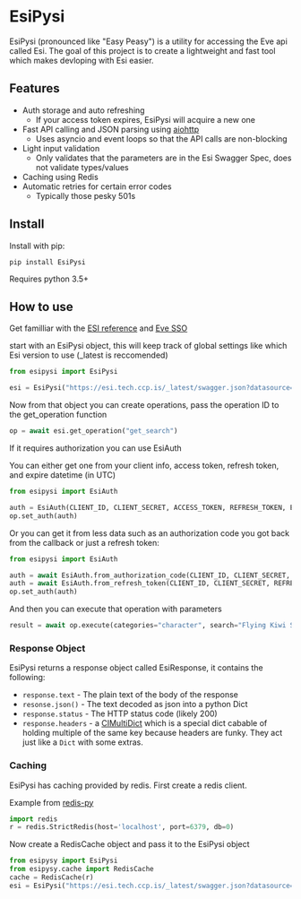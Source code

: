 # EsiPysi

EsiPysi (pronounced like "Easy Peasy") is a utility for accessing the Eve api called Esi.  The goal of this project is 
to create a lightweight and fast tool which makes devloping with Esi easier.

## Features

* Auth storage and auto refreshing
    * If your access token expires, EsiPysi will acquire a new one
* Fast API calling and JSON parsing using [aiohttp](https://aiohttp.readthedocs.io/en/stable/)
    * Uses asyncio and event loops so that the API calls are non-blocking
* Light input validation
    *  Only validates that the parameters are in the Esi Swagger Spec, does not validate types/values
* Caching using Redis
* Automatic retries for certain error codes
    * Typically those pesky 501s

## Install

Install with pip:

```
pip install EsiPysi
```

Requires python 3.5+

## How to use

Get familliar with the [ESI reference](https://esi.tech.ccp.is/latest/#/) and [Eve SSO](http://eveonline-third-party-documentation.readthedocs.io/en/latest/sso/authentication.html)

start with an EsiPysi object, this will keep track of global settings like which Esi version to use (_latest is reccomended)

```python
from esipysi import EsiPysi

esi = EsiPysi("https://esi.tech.ccp.is/_latest/swagger.json?datasource=tranquility", user_agent="Your User Agent Here")
```

Now from that object you can create operations, pass the operation ID to the get_operation function

```python
op = await esi.get_operation("get_search")
```

If it requires authorization you can use EsiAuth

You can either get one from your client info, access token, refresh token, and expire datetime (in UTC)
```python
from esipysi import EsiAuth

auth = EsiAuth(CLIENT_ID, CLIENT_SECRET, ACCESS_TOKEN, REFRESH_TOKEN, EXPIRES_AT)
op.set_auth(auth)
```

Or you can get it from less data such as an authorization code you got back from the callback or just a refresh token:
```python
from esipysi import EsiAuth

auth = await EsiAuth.from_authorization_code(CLIENT_ID, CLIENT_SECRET, AUTHORIZATION_CODE)
auth = await EsiAuth.from_refresh_token(CLIENT_ID, CLIENT_SECRET, REFRESH_TOKEN)
op.set_auth(auth)
```

And then you can execute that operation with parameters

```python
result = await op.execute(categories="character", search="Flying Kiwi Sertan")
```

### Response Object

EsiPysi returns a response object called EsiResponse, it contains the following:

* `response.text` - The plain text of the body of the response
* `resonse.json()` - The text decoded as json into a python Dict
* `response.status` - The HTTP status code (likely 200)
* `response.headers` - a [CIMultiDict](https://multidict.readthedocs.io/en/stable/multidict.html#cimultidict) which is a special dict cabable of holding multiple of the same key because headers are funky.  They act just like a `Dict` with some extras.

### Caching

EsiPysi has caching provided by redis.  First create a redis client.

Example from [redis-py](https://github.com/andymccurdy/redis-py)

```python
import redis
r = redis.StrictRedis(host='localhost', port=6379, db=0)
```

Now create a RedisCache object and pass it to the EsiPysi object

```python
from esipysy import EsiPysi
from esipysy.cache import RedisCache
cache = RedisCache(r)
esi = EsiPysi("https://esi.tech.ccp.is/_latest/swagger.json?datasource=tranquility", user_agent="Your User Agent Here", cache=cache)
```